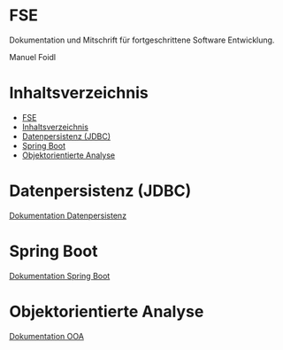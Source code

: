 # FSE

Dokumentation und Mitschrift für fortgeschrittene Software Entwicklung.

Manuel Foidl

# Inhaltsverzeichnis

- [FSE](#fse)
- [Inhaltsverzeichnis](#inhaltsverzeichnis)
- [Datenpersistenz (JDBC)](#datenpersistenz-jdbc)
- [Spring Boot](#spring-boot)
- [Objektorientierte Analyse](#objektorientierte-analyse)


# Datenpersistenz (JDBC)
[Dokumentation Datenpersistenz](/Datenpersistenz/README.md)

# Spring Boot
[Dokumentation Spring Boot](/Spring/README.md)

# Objektorientierte Analyse
[Dokumentation OOA](/OO%20Analyse/README.md)

